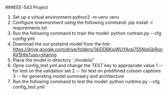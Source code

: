 ###EEE-543 Project

1) Set up a virtual environment
    python3 -m venv venv
1) Configure enevironment using the following command:
    pip install -r requirements.txt
3) Run the following command to train the model:
    python runtrain.py --cfg config.yml
4) Download the our pretaind model from the link:
https://drive.google.com/drive/folders/14iDDBKsjWUYArai755NiqGbRonAV5Hlp?usp=sharing
5) Place the model in directory './models/'
6) Opne config_test.yml and change the TEST key to appropriate value
   1 -- for test on the validation set
   2 -- for test on predifined cutsom captions
   3 -- for generating model summaary and architecture
4) Run the following command to test the model:
    python runtime.py --cfg config_test.yml
